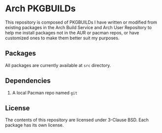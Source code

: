 # Arch PKGBUILDs

This repository is composed of PKGBUILDs I have written or modified from
existing packages in the Arch Build Service and Arch User Repository to help me
install packages not in the AUR or pacman repos, or have customized ones to
make them better suit my purposes.

## Packages

All packages are currently available at `src` directory.

## Dependencies

1. A local Pacman repo named `git`

## License

The contents of this repository are licensed under 3-Clause BSD. Each package
has its own license.
